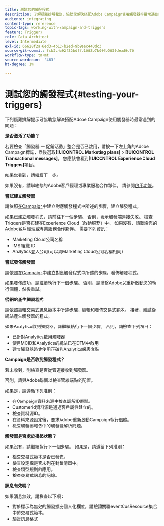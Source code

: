 ```yaml
---
title: 測試您的觸發程式
description: 了解疑難排解秘訣，協助您解決搭配Adobe Campaign使用觸發器時最常遇到的問題。
audience: integrating
content-type: reference
topic-tags: working-with-campaign-and-triggers
feature: Triggers
role: Data Architect
level: Intermediate
exl-id: 66628f2a-6ed3-4b12-b2ed-9b9eec440dc3
source-git-commit: fcb5c4a92f23bdffd1082b7b044b5859dead9d70
workflow-type: tm+mt
source-wordcount: '463'
ht-degree: 1%

---
```


# 測試您的觸發程式{#testing-your-triggers}

下列疑難排解提示可協助您解決搭配Adobe Campaign使用觸發器時最常遇到的問題：

**是否激活了功能？**

若要檢查「觸發器 — 促銷活動」整合是否已啟用，請按一下左上角的Adobe Campaign標誌，然後選取&#x200B;**[!UICONTROL Marketing plans]** > **[!UICONTROL Transactional messages]**。 您應該會看到&#x200B;**[!UICONTROL Experience Cloud Triggers]**&#x200B;項目。

如果您看到，請繼續下一步。

如果沒有，請聯絡您的Adobe客戶經理或專業服務合作夥伴。 請參閱[啟用功能](../../integrating/using/configuring-triggers-in-experience-cloud.md#activating-the-functionality)。

**嘗試建立觸發器**

請依照[在Campaign](../../integrating/using/using-triggers-in-campaign.md#creating-a-mapped-trigger-in-campaign)中建立對應觸發程式中所述的步驟，建立觸發程式。

如果已建立觸發程式，請前往下一個步驟。 否則，表示觸發端連接失敗。 檢查Triggers是否布建在Experience Cloud（啟動服務）中。 如果沒有，請聯絡您的Adobe客戶經理或專業服務合作夥伴。 需要下列資訊：

* Marketing Cloud公司名稱
* IMS 組織 ID
* Analytics登入公司(可以與Marketing Cloud公司名稱相同)

**嘗試發佈觸發器**

請依照[在Campaign](../../integrating/using/using-triggers-in-campaign.md#creating-a-mapped-trigger-in-campaign)中建立對應觸發程式中所述的步驟，發佈觸發程式。

如果發佈成功，請繼續執行下一個步驟。 否則，請聯繫Adobe以重新啟動您的執行個體，然後重試。

**從網站產生觸發程式**

請依照[編輯交易式訊息範本](../../integrating/using/using-triggers-in-campaign.md#editing-the-transactional-message-template)中所述步驟，編輯和發佈交易式範本。 接著，測試從網站產生觸發器的程式。

如果Analytics收到觸發器，請繼續執行下一個步驟。 否則，請檢查下列項目：

* 已針對Analytics啟用觸發器
* 使用MCID和Analytics的網站已在DTM中啟用
* 建立觸發器時會使用正確的Analytics報表套裝

**Campaign是否收到觸發程式？**

若未收到，則檢查是否從管道接收到觸發器。

否則，請與Adobe聯繫以檢查管線端點的配置。

如果是，請遵循下列准則：

* 在Campaign資料來源中檢查調解ID類型。
* CustomerId資料源是通過客戶屬性建立的。
* 檢查資料源ID。
* 在資料來源設定後，要求Adobe重新啟動Campaign執行個體。
* 檢查觸發器報告中的觸發器解析問題。

**觸發器是否處於掛起狀態？**

如果沒有，請繼續執行下一個步驟。 如果是，請遵循下列准則：

* 檢查交易式範本是否已發佈。
* 檢查設定檔是否未列在封鎖清單中。
* 檢查類型規則的應用。
* 檢查交易式訊息的記錄。

**訊息有效嗎？**

如果消息無效，請檢查以下項：

* 對於標示為無效的觸發擴充個人化欄位，請驗證關聯eventCusResource集合中的交易式範本。
* 驗證訊息格式
